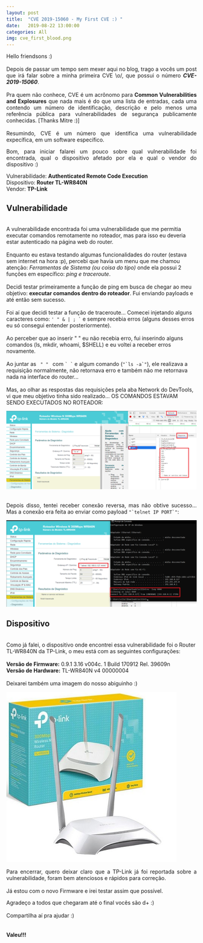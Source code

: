 ```yaml
---
layout: post
title:  "CVE 2019-15060 - My First CVE :) "
date:   2019-08-22 13:00:00
categories: All
img: cve_first_blood.png
---
```

<p align="justify">
Hello friendsons :)
<br>
<br>
Depois de passar um tempo sem mexer aqui no blog, trago a vocês um post que irá falar sobre a minha primeira CVE \o/, que possui o número <b><i>CVE-2019-15060</i></b>.
<br>
<br>
Pra quem não conhece, CVE é um acrônomo para <b>Common Vulnerabilities and Explosures</b> que nada mais é do que uma lista de entradas, cada uma contendo um número de identificação, descrição e pelo menos uma referência pública para vulnerabilidades de segurança publicamente conhecidas. [Thanks Mitre :)]
<br>
<br>
Resumindo, CVE é um número que identifica uma vulnerabilidade expecífica, em um software específico.
</p>

<p align="justify">
Bom, para iniciar falarei um pouco sobre qual vulnerabilidade foi encontrada, qual o dispositivo afetado por ela e qual o vendor do dispositivo :)
</p>

<p align="justify">
Vulnerabilidade: <b>Authenticated Remote Code Execution</b><br>
Dispositivo: <b>Router TL-WR840N</b><br>
Vendor: <b>TP-Link</b>
</p>

<p align="justify">
<h2>Vulnerabilidade</h2>
<br>
A vulnerabilidade encontrada foi uma vulnerabilidade que me permitia executar comandos remotamente no roteador, mas para isso eu deveria estar autenticado na página web do router.
<br>
<br>
Enquanto eu estava testando algumas funcionalidades do router (estava sem internet na hora :p), percebi que havia um menu que me chamou atenção: <i>Ferramentas de Sistema (ou coisa do tipo)</i> onde ela possui 2 funções em específico: <i>ping e traceroute</i>.
<br>
<br>
Decidi testar primeiramente a função de ping em busca de chegar ao meu objetivo: <b>executar comandos dentro do roteador</b>. Fui enviando payloads e até então sem sucesso.
<br>
<br>
Foi aí que decidi testar a função de traceroute... Comecei injetando alguns caracteres como: <code>' " &amp; | ; `</code> e sempre recebia erros (alguns desses erros eu só consegui entender posteriormente).
<br>
<br>
Ao perceber que ao inserir " " eu não recebia erro, fui inserindo alguns comandos (ls, mkdir, whoami, $SHELL) e eu voltei a receber erros novamente.
<br>
<br>
Ao juntar as <code> " " </code> com <code>` `</code> e algum comando (<code>"`ls -a`"</code>), ele realizava a requisição normalmente, não retornava erro e também não me retornava nada na interface do router...
<br>
<br>
Mas, ao olhar as respostas das requisições pela aba Network do DevTools, vi que meu objetivo tinha sido realizado... OS COMANDOS ESTAVAM SENDO EXECUTADOS NO ROTEADOR:
<br>
</p>
<img src="../images/cves/cve-2019-15060/ls.png"/>

<p align="justify">
<br>
Depois disso, tentei receber conexão reversa, mas não obtive sucesso... Mas a conexão era feita ao enviar como payload <code>"`telnet IP PORT`"</code>:
<br>
</p>
<img src="../images/cves/cve-2019-15060/connect.png">

<p align="justify">
<h2>Dispositivo</h2>
<br>
Como já falei, o dispositivo onde encontrei essa vulnerabilidade foi o Router TL-WR840N da TP-Link, o meu está com as seguintes configurações:
<br>
<br>
<b>Versão de Firmware:</b> 0.9.1 3.16 v004c. 1 Build 170912 Rel. 39609n<br>
<b>Versão de Hardware:</b> TL-WR840N v4 00000004
<br>
<br>
Deixarei também uma imagem do nosso abiguinho :)
<br>
</p>
<img src="../images/cves/cve-2019-15060/tl-wr840n.jpg">

<p align="justify">
Para encerrar, quero deixar claro que a TP-Link já foi reportada sobre a vulnerabilidade, foram bem atenciosos e rápidos para correção.
<br>
<br>
Já estou com o novo Firmware e irei testar assim que possível.
</p>

<p align="justify">
Agradeço a todos que chegaram até o final vocês são d+ :)
<br>
<br>
Compartilha aí pra ajudar :) 
<br>
<br>
<br>
<b>Valeu!!!</b>
</p>